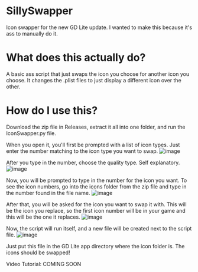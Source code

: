 # SillySwapper
Icon swapper for the new GD Lite update. I wanted to make this because it's ass to manually do it.

# What does this actually do?
A basic ass script that just swaps the icon you choose for another icon you choose. It changes the .plist files to just display a different icon over the other.

# How do I use this?
Download the zip file in Releases, extract it all into one folder, and run the IconSwapper.py file.

When you open it, you'll first be prompted with a list of icon types. Just enter the number matching to the icon type you want to swap.
![image](https://user-images.githubusercontent.com/90102598/170876022-a25e4f02-810b-447b-acfd-db6d9139641b.png)

After you type in the number, choose the quality type. Self explanatory.
![image](https://user-images.githubusercontent.com/90102598/170876099-6345db6c-5b04-4140-bb8c-322ec29eca68.png)

Now, you will be prompted to type in the number for the icon you want. To see the icon numbers, go into the icons folder from the zip file and type in the number found in the file name.
![image](https://user-images.githubusercontent.com/90102598/170876434-4d6e2476-814f-43c9-a33d-8ed4d9f85f21.png)

After that, you will be asked for the icon you want to swap it with. This will be the icon you replace, so the first icon number will be in your game and this will be the one it replaces.
![image](https://user-images.githubusercontent.com/90102598/170876494-640a3c15-85ab-4fa5-bc47-28d49f6432d4.png)

Now, the script will run itself, and a new file will be created next to the script file.
![image](https://user-images.githubusercontent.com/90102598/170876585-13c14cf0-d5e8-43b3-85da-e7b25e2611aa.png)

Just put this file in the GD Lite app directory where the icon folder is. The icons should be swapped!

Video Tutorial: COMING SOON
